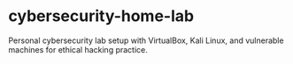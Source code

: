 # cybersecurity-home-lab
Personal cybersecurity lab setup with VirtualBox, Kali Linux, and vulnerable machines for ethical hacking practice.
